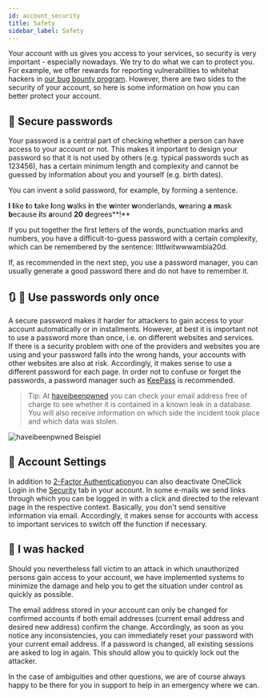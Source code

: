```yaml
---
id: account_security
title: Safety
sidebar_label: Safety
---
```


Your account with us gives you access to your services, so security is very important - especially nowadays. We try to do what we can to protect you. For example, we offer rewards for reporting vulnerabilities to whitehat hackers in [our bug bounty program](https://zap-hosting.com/en/security/).
However, there are two sides to the security of your account, so here is some information on how you can better protect your account.

## 🔑 Secure passwords

Your password is a central part of checking whether a person can have access to your account or not. This makes it important to design your password so that it is not used by others (e.g. typical passwords such as 123456), has a certain minimum length and complexity and cannot be guessed by information about you and yourself (e.g. birth dates).

You can invent a solid password, for example, by forming a sentence.

**I** **l**ike **t**o **t**ake **l**ong **w**alks **i**n **t**he **w**inter **w**onderlands, **w**earing **a** **m**ask **b**ecause **i**ts **a**round **20** **d**egrees**!**


If you put together the first letters of the words, punctuation marks and numbers, you have a difficult-to-guess password with a certain complexity, which can be remembered by the sentence: Ilttlwitwwwambia20d.

If, as recommended in the next step, you use a password manager, you can usually generate a good password there and do not have to remember it.

## 🔃 🚫 Use passwords only once

A secure password makes it harder for attackers to gain access to your account automatically or in installments. However, at best it is important not to use a password more than once, i.e. on different websites and services. If there is a security problem with one of the providers and websites you are using and your password falls into the wrong hands, your accounts with other websites are also at risk.
Accordingly, it makes sense to use a different password for each page. In order not to confuse or forget the passwords, a password manager such as [KeePass](https://keepass.info/) is recommended. 

> Tip: At [haveibeenpwned](https://haveibeenpwned.com/) you can check your email address free of charge to see whether it is contained in a known leak in a database. You will also receive information on which side the incident took place and which data was stolen.

![haveibeenpwned Beispiel](https://screensaver01.zap-hosting.com/index.php/s/oEkax9CboMHqDwx/preview)

## 🔧 Account Settings

In addition to [2-Factor Authentication](/docs/en/account_2factor/)you can also deactivate OneClick Login in the [Security](https://zap-hosting.com/en/customer/home/security/) tab in your account. In some e-mails we send links through which you can be logged in with a click and directed to the relevant page in the respective context. Basically, you don't send sensitive information via email. Accordingly, it makes sense for accounts with access to important services to switch off the function if necessary.

## 🚨 I was hacked

Should you nevertheless fall victim to an attack in which unauthorized persons gain access to your account, we have implemented systems to minimize the damage and help you to get the situation under control as quickly as possible.

The email address stored in your account can only be changed for confirmed accounts if both email addresses (current email address and desired new address) confirm the change. Accordingly, as soon as you notice any inconsistencies, you can immediately reset your password with your current email address. If a password is changed, all existing sessions are asked to log in again. This should allow you to quickly lock out the attacker.

In the case of ambiguities and other questions, we are of course always happy to be there for you in support to help in an emergency where we can.

